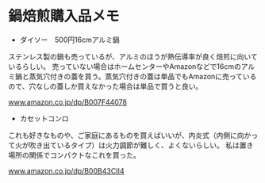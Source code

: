 # 鍋焙煎購入品メモ

* ダイソー　500円16cmアルミ鍋

ステンレス製の鍋も売っているが、アルミのほうが熱伝導率が良く焙煎に向いているらしい。
売っていない場合はホームセンターやAmazonなどで16cmのアルミ鍋と蒸気穴付きの蓋を買う。蒸気穴付きの蓋は単品でもAmazonに売っているので、穴なしの蓋しか買えなかった場合は単品で買うと良い。

www.amazon.co.jp/dp/B007F44078

* カセットコンロ

これも好きなものや、ご家庭にあるものを買えばいいが、内炎式（内側に向かって火が吹き出ているタイプ）は火力調節が難しく、よくないらしい。
私は置き場所の関係でコンパクトなこれを買った。

www.amazon.co.jp/dp/B00B43CII4
